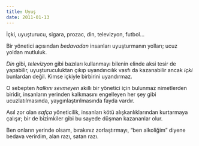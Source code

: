 ```yaml
---
title: Uyuş
date: 2011-01-13
---
```


İçki, uyuşturucu, sigara, prozac, din, televizyon, futbol…

Bir yönetici açısından *bedavadan* insanları uyuşturmanın yolları; ucuz
yoldan mutluluk.

*Din* gibi, *televizyon* gibi bazıları kullanmayı bilenin elinde aksi
tesir de yapabilir, uyuşturuculuktan çıkıp uyandırıcılık vasfı da
kazanabilir ancak *içki* bunlardan değil. Kimse içkiyle birbirini
uyandırmaz.

O sebepten *halkını sevmeyen* akıllı bir yönetici için bulunmaz
nimetlerden biridir, insanların yerinden kalkmasını engelleyen her şey
gibi ucuzlatılmasında, yaygınlaştırılmasında fayda vardır.

Asıl zor olan *safça* yöneticilik, insanları kötü alışkanlıklarından
kurtarmaya çalışır; bir de bizimkiler gibi bu sayede düşman kazananlar
olur.

Ben onların yerinde olsam, bırakınız zorlaştırmayı, “ben alkoliğim”
diyene bedava verirdim, alan razı, satan razı.

